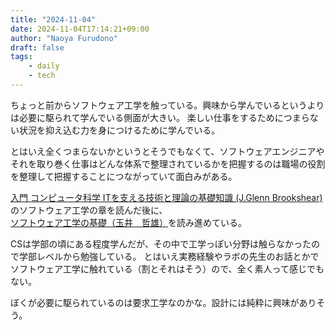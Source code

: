 ```yaml
---
title: "2024-11-04"
date: 2024-11-04T17:14:21+09:00
author: "Naoya Furudono"
draft: false
tags:
    - daily
    - tech
---
```


ちょっと前からソフトウェア工学を触っている。興味から学んでいるというよりは必要に駆られて学んでいる側面が大きい。
楽しい仕事をするためにつまらない状況を抑え込む力を身につけるために学んでいる。

とはいえ全くつまらないかというとそうでもなくて、ソフトウェアエンジニアやそれを取り巻く仕事はどんな体系で整理されているかを把握するのは職場の役割を整理して把握することにつながっていて面白みがある。

[入門 コンピュータ科学 ITを支える技術と理論の基礎知識 (J.Glenn Brookshear)](https://amzn.asia/d/4unQnjS)のソフトウェア工学の章を読んだ後に、
[ソフトウェア工学の基礎（玉井　哲雄）](https://www.iwanami.co.jp/book/b606533.html)を読み進めている。

CSは学部の頃にある程度学んだが、その中で工学っぽい分野は触らなかったので学部レベルから勉強している。
とはいえ実務経験やラボの先生のお話とかでソフトウェア工学に触れている（割とそれはそう）ので、全く素人って感じでもない。

ぼくが必要に駆られているのは要求工学なのかな。設計には純粋に興味がありそう。

